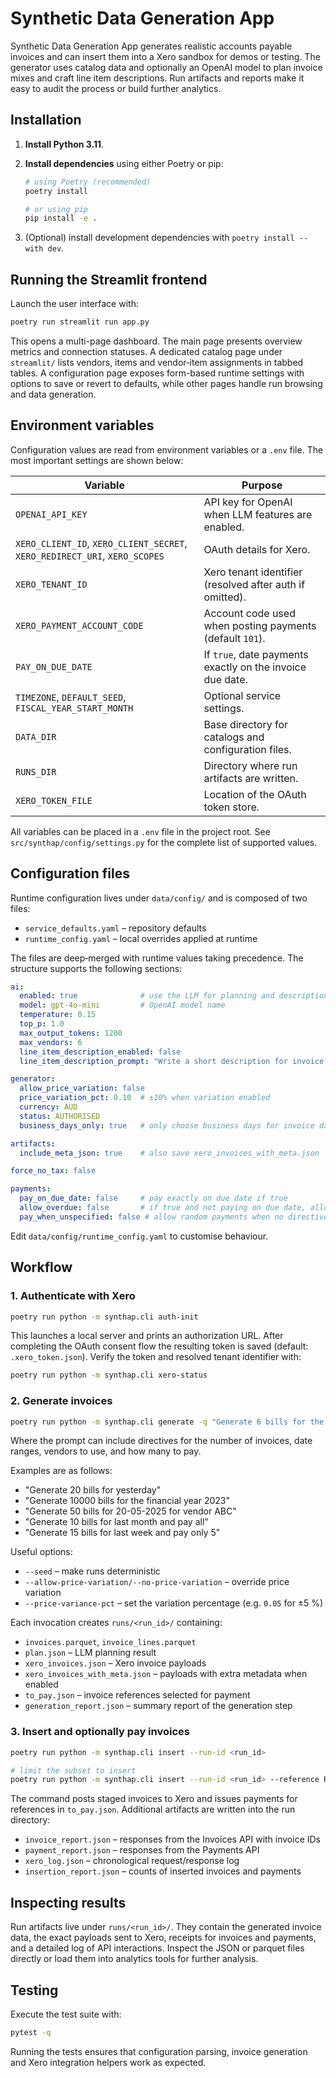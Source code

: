 # Synthetic Data Generation App

Synthetic Data Generation App generates realistic accounts payable invoices and can insert them
into a Xero sandbox for demos or testing.  The generator uses catalog data and
optionally an OpenAI model to plan invoice mixes and craft line item
descriptions.  Run artifacts and reports make it easy to audit the process or
build further analytics.

## Installation

1. **Install Python 3.11**.
2. **Install dependencies** using either Poetry or pip:

   ```bash
   # using Poetry (recommended)
   poetry install

   # or using pip
   pip install -e .
   ```

3. (Optional) install development dependencies with
   `poetry install --with dev`.

## Running the Streamlit frontend

Launch the user interface with:

```bash
poetry run streamlit run app.py
```

This opens a multi-page dashboard. The main page presents overview metrics and
connection statuses. A dedicated catalog page under `streamlit/` lists vendors,
items and vendor‑item assignments in tabbed tables. A configuration page exposes
form-based runtime settings with options to save or revert to defaults, while
other pages handle run browsing and data generation.


## Environment variables

Configuration values are read from environment variables or a `.env` file.  The
most important settings are shown below:

| Variable                                                                   | Purpose                                                   |
|----------------------------------------------------------------------------|-----------------------------------------------------------|
| `OPENAI_API_KEY`                                                           | API key for OpenAI when LLM features are enabled.         |
| `XERO_CLIENT_ID`, `XERO_CLIENT_SECRET`, `XERO_REDIRECT_URI`, `XERO_SCOPES` | OAuth details for Xero.                                   |
| `XERO_TENANT_ID`                                                           | Xero tenant identifier (resolved after auth if omitted).  |
| `XERO_PAYMENT_ACCOUNT_CODE`                                                | Account code used when posting payments (default `101`).  |
| `PAY_ON_DUE_DATE`                                                          | If `true`, date payments exactly on the invoice due date. |
| `TIMEZONE`, `DEFAULT_SEED`, `FISCAL_YEAR_START_MONTH`                      | Optional service settings.                                |
| `DATA_DIR`                                                                 | Base directory for catalogs and configuration files.      |
| `RUNS_DIR`                                                                 | Directory where run artifacts are written.                |
| `XERO_TOKEN_FILE`                                                          | Location of the OAuth token store.                        |

All variables can be placed in a `.env` file in the project root.  See
`src/synthap/config/settings.py` for the complete list of supported values.

## Configuration files

Runtime configuration lives under `data/config/` and is composed of two files:

* `service_defaults.yaml` – repository defaults
* `runtime_config.yaml` – local overrides applied at runtime

The files are deep‑merged with runtime values taking precedence.  The structure
supports the following sections:

```yaml
ai:
  enabled: true              # use the LLM for planning and descriptions
  model: gpt-4o-mini         # OpenAI model name
  temperature: 0.15
  top_p: 1.0
  max_output_tokens: 1200
  max_vendors: 6
  line_item_description_enabled: false
  line_item_description_prompt: "Write a short description for invoice line item '{item_name}'."

generator:
  allow_price_variation: false
  price_variation_pct: 0.10  # ±10% when variation enabled
  currency: AUD
  status: AUTHORISED
  business_days_only: true   # only choose business days for invoice dates

artifacts:
  include_meta_json: true    # also save xero_invoices_with_meta.json

force_no_tax: false

payments:
  pay_on_due_date: false     # pay exactly on due date if true
  allow_overdue: false       # if true and not paying on due date, allow payment after due
  pay_when_unspecified: false # allow random payments when no directive in prompt
```

Edit `data/config/runtime_config.yaml` to customise behaviour.

## Workflow

### 1. Authenticate with Xero

```bash
poetry run python -m synthap.cli auth-init
```

This launches a local server and prints an authorization URL.  After completing
the OAuth consent flow the resulting token is saved (default: `.xero_token.json`).
Verify the token and resolved tenant identifier with:

```bash
poetry run python -m synthap.cli xero-status
```

### 2. Generate invoices

```bash
poetry run python -m synthap.cli generate -q "Generate 6 bills for the Q1 2023 pay for only 2"
```
Where the prompt can include directives for the number of invoices, date ranges, vendors to use, and how many to pay.

Examples are as follows:
* "Generate 20 bills for yesterday"
* "Generate 10000 bills for the financial year 2023"
* "Generate 50 bills for 20-05-2025 for vendor ABC"
* "Generate 10 bills for last month and pay all"
* "Generate 15 bills for last week and pay only 5"

Useful options:

* `--seed` – make runs deterministic
* `--allow-price-variation/--no-price-variation` – override price variation
* `--price-variance-pct` – set the variation percentage (e.g. `0.05` for ±5 %)

Each invocation creates `runs/<run_id>/` containing:

* `invoices.parquet`, `invoice_lines.parquet`
* `plan.json` – LLM planning result
* `xero_invoices.json` – Xero invoice payloads
* `xero_invoices_with_meta.json` – payloads with extra metadata when enabled
* `to_pay.json` – invoice references selected for payment
* `generation_report.json` – summary report of the generation step

### 3. Insert and optionally pay invoices

```bash
poetry run python -m synthap.cli insert --run-id <run_id>

# limit the subset to insert
poetry run python -m synthap.cli insert --run-id <run_id> --reference REF123 --limit 5
```

The command posts staged invoices to Xero and issues payments for references in
`to_pay.json`.  Additional artifacts are written into the run directory:

* `invoice_report.json` – responses from the Invoices API with invoice IDs
* `payment_report.json` – responses from the Payments API
* `xero_log.json` – chronological request/response log
* `insertion_report.json` – counts of inserted invoices and payments

## Inspecting results

Run artifacts live under `runs/<run_id>/`.  They contain the generated invoice
data, the exact payloads sent to Xero, receipts for invoices and payments, and a
detailed log of API interactions.  Inspect the JSON or parquet files directly or
load them into analytics tools for further analysis.

## Testing

Execute the test suite with:

```bash
pytest -q
```

Running the tests ensures that configuration parsing, invoice generation and
Xero integration helpers work as expected.

